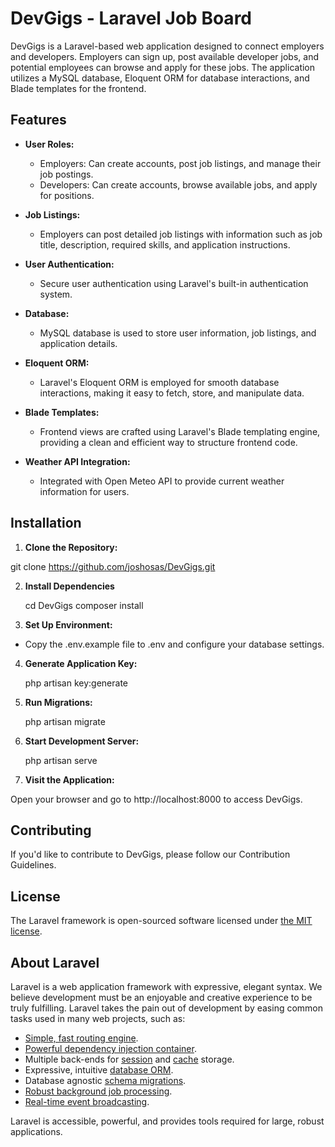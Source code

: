 # DevGigs - Laravel Job Board

DevGigs is a Laravel-based web application designed to connect employers and developers. Employers can sign up, post available developer jobs, and potential employees can browse and apply for these jobs. The application utilizes a MySQL database, Eloquent ORM for database interactions, and Blade templates for the frontend.

## Features

-   **User Roles:**

    -   Employers: Can create accounts, post job listings, and manage their job postings.
    -   Developers: Can create accounts, browse available jobs, and apply for positions.

-   **Job Listings:**

    -   Employers can post detailed job listings with information such as job title, description, required skills, and application instructions.

-   **User Authentication:**

    -   Secure user authentication using Laravel's built-in authentication system.

-   **Database:**

    -   MySQL database is used to store user information, job listings, and application details.

-   **Eloquent ORM:**

    -   Laravel's Eloquent ORM is employed for smooth database interactions, making it easy to fetch, store, and manipulate data.

-   **Blade Templates:**

    -   Frontend views are crafted using Laravel's Blade templating engine, providing a clean and efficient way to structure frontend code.

-   **Weather API Integration:**

    -   Integrated with Open Meteo API to provide current weather information for users.

## Installation

1.  **Clone the Repository:**

git clone https://github.com/joshosas/DevGigs.git

2. **Install Dependencies**

    cd DevGigs
    composer install

3. **Set Up Environment:**

-   Copy the .env.example file to .env and configure your database settings.

4. **Generate Application Key:**

    php artisan key:generate

5. **Run Migrations:**

    php artisan migrate

6. **Start Development Server:**

    php artisan serve

7. **Visit the Application:**

Open your browser and go to http://localhost:8000 to access DevGigs.

## Contributing

If you'd like to contribute to DevGigs, please follow our Contribution Guidelines.

## License

The Laravel framework is open-sourced software licensed under [the MIT license](https://opensource.org/licenses/MIT).

## About Laravel

Laravel is a web application framework with expressive, elegant syntax. We believe development must be an enjoyable and creative experience to be truly fulfilling. Laravel takes the pain out of development by easing common tasks used in many web projects, such as:

-   [Simple, fast routing engine](https://laravel.com/docs/routing).
-   [Powerful dependency injection container](https://laravel.com/docs/container).
-   Multiple back-ends for [session](https://laravel.com/docs/session) and [cache](https://laravel.com/docs/cache) storage.
-   Expressive, intuitive [database ORM](https://laravel.com/docs/eloquent).
-   Database agnostic [schema migrations](https://laravel.com/docs/migrations).
-   [Robust background job processing](https://laravel.com/docs/queues).
-   [Real-time event broadcasting](https://laravel.com/docs/broadcasting).

Laravel is accessible, powerful, and provides tools required for large, robust applications.
